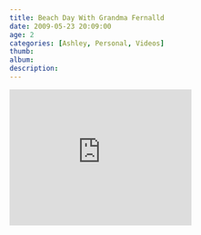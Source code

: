 ```yaml
---
title: Beach Day With Grandma Fernalld
date: 2009-05-23 20:09:00
age: 2
categories: [Ashley, Personal, Videos]
thumb: 
album: 
description: 
---
```

<iframe src="https://skydrive.live.com/embed?cid=F443C8FEC5D6FFCE&amp;resid=F443C8FEC5D6FFCE%21202&amp;authkey=AFKxG4OqW090aAw" width="320" height="240" frameborder="0" scrolling="no"></iframe>
